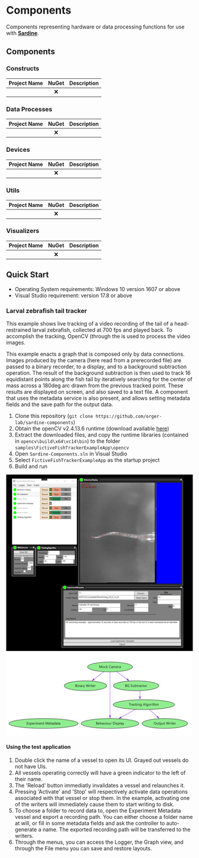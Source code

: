 # Components
Components representing hardware or data processing functions for use with **[Sardine](https://github.com/orger-lab/sardine)**.

## Components
### Constructs
| Project Name | NuGet  | Description |
| :---------------- | :------: | :----: |
|         |   ❌  |  |
### Data Processes
| Project Name | NuGet  | Description |
| :---------------- | :------: | :----: |
|         |   ❌  |  |
### Devices
| Project Name | NuGet  | Description |
| :---------------- | :------: | :----: |
|         |   ❌  |  |
### Utils
| Project Name | NuGet  | Description |
| :---------------- | :------: | :----: |
|         |   ❌  |  |
### Visualizers
| Project Name | NuGet  | Description |
| :---------------- | :------: | :----: |
|         |   ❌  |  |

## Quick Start
+ Operating System requirements: Windows 10 version 1607 or above
+ Visual Studio requirement: version 17.8 or above

### Larval zebrafish tail tracker
This example shows live tracking of a video recording of the tail of a head-restrained larval zebrafish, collected at 700 fps and played back. 
To accomplish the tracking, OpenCV (through the  is used to process the video images.

This example enacts a graph that is composed only by data connections.
Images produced by the camera (here read from a prerecorded file) are passed to a binary recorder, to a display, and to a background subtraction operation.
The result of the background subtraction is then used to track 16 equidistant points along the fish tail by iteratively searching for the center of mass across a 180deg arc drawn from the previous tracked point.
These results are displayed on screen, and also saved to a text file.
A component that uses the metadata service is also present, and allows setting metadata fields and the save path for the output data.

1. Clone this repository (`git clone https://github.com/orger-lab/sardine-components`)
2. Obtain the openCV v2.4.13.6 runtime (download available [here](https://sourceforge.net/projects/opencvlibrary/files/opencv-win/2.4.13/opencv-2.4.13.6-vc14.exe/download))
3. Extract the downloaded files, and copy the runtime libraries (contained in `opencv\build\x64\vc14\bin`) to the folder `samples\FictiveFishTrackerExampleApp\opencv`
2. Open `Sardine-Components.sln` in Visual Studio
3. Select `FictiveFishTrackerExampleApp` as the startup project
4. Build and run

<div align="center">
  <div>
  <img src="samples/FictiveFishTrackerExampleApp/screenshot.png" width="600">
    </div>
  <div>
  <img src="samples/FictiveFishTrackerExampleApp/graph.png" width="600">
</div>
</div>

#### Using the test application
1. Double click the name of a vessel to open its UI. Grayed out vessels do not have UIs.
2. All vessels operating correctly will have a green indicator to the left of their name.
3. The 'Reload' button immediatly invalidates a vessel and relaunches it.
4. Pressing 'Activate' and 'Stop' will respectively activate data operations associated with that vessel or stop them. In the example, activating one of the writers will immediately cause them to start writing to disk.
5. To choose a folder to record data to, open the Experiment Metadata vessel and export a recording path. You can either choose a folder name at will, or fill in some metadata fields and ask the controller to auto-generate a name. The exported recording path will be transferred to the writers.
6. Through the menus, you can access the Logger, the Graph view, and through the File menu you can save and restore layouts.


